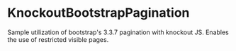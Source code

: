 # KnockoutBootstrapPagination

Sample utilization of bootstrap's 3.3.7 pagination with knockout JS.  Enables the use of restricted visible pages. 